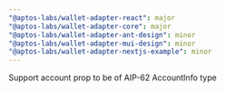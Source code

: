 ```yaml
---
"@aptos-labs/wallet-adapter-react": major
"@aptos-labs/wallet-adapter-core": major
"@aptos-labs/wallet-adapter-ant-design": minor
"@aptos-labs/wallet-adapter-mui-design": minor
"@aptos-labs/wallet-adapter-nextjs-example": minor
---
```


Support account prop to be of AIP-62 AccountInfo type
